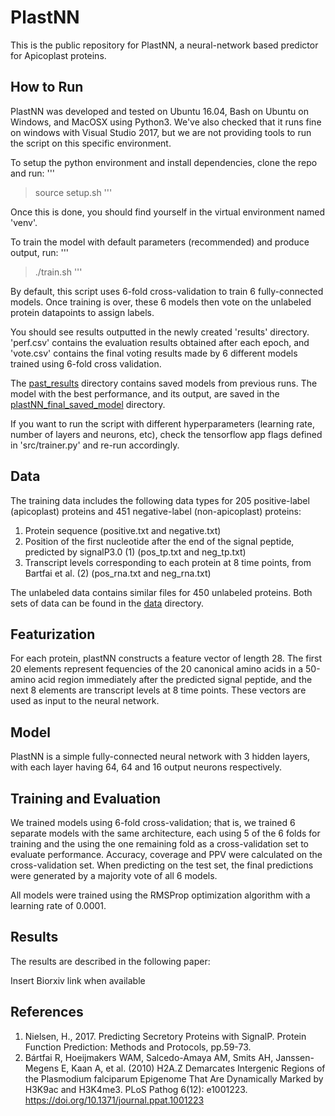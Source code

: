 # PlastNN

This is the public repository for PlastNN, a neural-network based predictor for Apicoplast proteins.

## How to Run
PlastNN was developed and tested on Ubuntu 16.04, Bash on Ubuntu on Windows, and MacOSX using Python3.
We've also checked that it runs fine on windows with Visual Studio 2017, but we are not providing
tools to run the script on this specific environment.

To setup the python environment and install dependencies, clone the repo and run:
'''
> source setup.sh
'''

Once this is done, you should find yourself in the virtual environment named 'venv'.

To train the model with default parameters (recommended) and produce output, run:
'''
> ./train.sh
'''

By default, this script uses 6-fold cross-validation to train 6 fully-connected models.
Once training is over, these 6 models then vote on the unlabeled protein datapoints to assign labels.

You should see results outputted in the newly created 'results' directory. 'perf.csv' contains the evaluation results
obtained after each epoch, and 'vote.csv' contains the final voting results made by 6 different models
trained using 6-fold cross validation.

The [past_results](https://github.com/sjang92/plastNN/tree/master/past_results) directory contains saved models from previous runs. The model with the best performance, and its output, are saved in the [plastNN_final_saved_model](https://github.com/sjang92/plastNN/tree/master/past_results/plastNN_final_saved_model) directory. 

If you want to run the script with different hyperparameters (learning rate, number of layers and neurons, etc),
check the tensorflow app flags defined in 'src/trainer.py' and re-run accordingly.

## Data

The training data includes the following data types for 205 positive-label (apicoplast) proteins and 451 negative-label (non-apicoplast) proteins:
1. Protein sequence (positive.txt and negative.txt)
2. Position of the first nucleotide after the end of the signal peptide, predicted by signalP3.0 (1) (pos_tp.txt and neg_tp.txt)
3. Transcript levels corresponding to each protein at 8 time points, from Bartfai et al. (2) (pos_rna.txt and neg_rna.txt)

The unlabeled data contains similar files for 450 unlabeled proteins.
Both sets of data can be found in the [data](https://github.com/sjang92/plastNN/tree/master/data) directory.

## Featurization

For each protein, plastNN constructs a feature vector of length 28. The first 20 elements represent fequencies of the 20 canonical amino acids in a 50-amino acid region immediately after the predicted signal peptide, and the next 8 elements are transcript levels at 8 time points. These vectors are used as input to the neural network.

## Model

PlastNN is a simple fully-connected neural network with 3 hidden layers, with each layer having 64, 64 and 16 output neurons respectively.

## Training and Evaluation

We trained models using 6-fold cross-validation; that is, we trained 6 separate models with the same architecture, each using 5 of the 6 folds for training and the using the one remaining fold as a cross-validation set to evaluate performance. Accuracy, coverage and PPV were calculated on the cross-validation set. When predicting on the test set, the final predictions were generated by a majority vote of all 6 models.

All models were trained using the RMSProp optimization algorithm with a learning rate of 0.0001. 

## Results

The results are described in the following paper:

Insert Biorxiv link when available

## References
1. Nielsen, H., 2017. Predicting Secretory Proteins with SignalP. Protein Function Prediction: Methods and Protocols, pp.59-73.
2. Bártfai R, Hoeijmakers WAM, Salcedo-Amaya AM, Smits AH, Janssen-Megens E, Kaan A, et al. (2010) H2A.Z Demarcates Intergenic Regions of the Plasmodium falciparum Epigenome That Are Dynamically Marked by H3K9ac and H3K4me3. PLoS Pathog 6(12): e1001223. https://doi.org/10.1371/journal.ppat.1001223